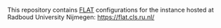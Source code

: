 This repository contains [FLAT](https://github.com/proycon/flat) configurations for the instance hosted at Radboud University Nijmegen: https://flat.cls.ru.nl/
